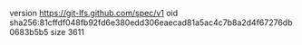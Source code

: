 version https://git-lfs.github.com/spec/v1
oid sha256:81cffdf048fb92fd6e380edd306eaecad81a5ac4c7b8a2d4f67276db0683b5b5
size 3611
